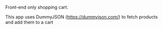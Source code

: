 Front-end only shopping cart.

This app uses DummyJSON (https://dummyjson.com/) to fetch products and add them to a cart